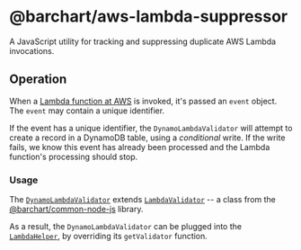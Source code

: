 # @barchart/aws-lambda-suppressor

A JavaScript utility for tracking and suppressing duplicate AWS Lambda invocations.

## Operation

When a [Lambda function at AWS](https://aws.amazon.com/lambda/) is invoked, it's passed an `event` object. The ```event``` may contain a unique identifier.

If the event has a unique identifier, the ```DynamoLambdaValidator``` will attempt to create a record in a DynamoDB table, using a _conditional_ write. If the write fails, we know this event has already been processed and the Lambda function's processing should stop.

### Usage

The [```DynamoLambdaValidator```](https://github.com/barchart/aws-lambda-suppressor/blob/master/lib/dynamo/DynamoLambdaValidator.js) extends [```LambdaValidator```](https://github.com/barchart/barchart-common-node-js/blob/master/aws/lambda/LambdaValidator.js) -- a class from the [@barchart/common-node-js](https://github.com/barchart/common-node-js) library.

As a result, the ```DynamoLambdaValidator``` can be plugged into the [```LambdaHelper```](https://github.com/barchart/common-node-js/blob/master/aws/lambda/LambdaHelper.js), by overriding its ```getValidator``` function.
